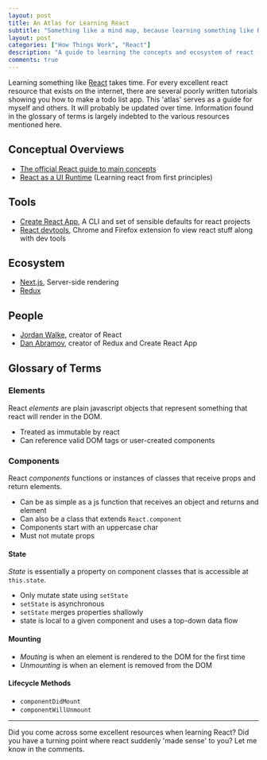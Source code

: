 ```yaml
---
layout: post
title: An Atlas for Learning React
subtitle: "Something like a mind map, because learning something like React is complicated."
layout: post
categories: ["How Things Work", "React"]
description: "A guide to learning the concepts and ecosystem of react (a somewhat popular javascript library"
comments: true
---
```


Learning something like [React](https://reactjs.org/) takes time. For every excellent react resource that exists on the internet, there are several poorly written tutorials showing you how to make a todo list app. This 'atlas' serves as a guide for myself and others. 
It will probably be updated over time.
Information found in the glossary of terms is largely indebted to the various resources mentioned here. 
## Conceptual Overviews

* [The official React guide to main concepts](https://reactjs.org/docs/hello-world.html)
* [React as a UI Runtime](https://overreacted.io/react-as-a-ui-runtime/) (Learning react from first principles)

## Tools

* [Create React App](https://facebook.github.io/create-react-app/), A CLI and set of sensible defaults for react projects
* [React devtools](https://github.com/facebook/react-devtools), Chrome and Firefox extension fo view react stuff along with dev tools

## Ecosystem

* [Next.js](https://nextjs.org/), Server-side rendering
* [Redux](https://redux.js.org/)

## People

* [Jordan Walke](https://twitter.com/jordwalke), creator of React
* [Dan Abramov](https://overreacted.io/), creator of Redux and Create React App

## Glossary of Terms

### Elements
React *elements* are plain javascript objects that represent something that react will render in the DOM.

* Treated as immutable by react
* Can reference valid DOM tags or user-created components

### Components
React *components* functions or instances of classes that receive props and return elements.

* Can be as simple as a js function that receives an object and returns and element
* Can also be a class that extends `React.component`
* Components start with an uppercase char
* Must not mutate props

#### State
*State* is essentially a property on component classes that is accessible at `this.state`.

* Only mutate state using `setState`
* `setState` is asynchronous
* `setState` merges properties shallowly
* state is local to a given component and uses a top-down data flow

#### Mounting

* *Mouting* is when an element is rendered to the DOM for the first time
* *Unmounting* is when an element is removed from the DOM

#### Lifecycle Methods

* `componentDidMount`
* `componentWillUnmount`

---

Did you come across some excellent resources when learning React? Did you have a turning point where react suddenly 'made sense' to you? Let me know in the comments.
